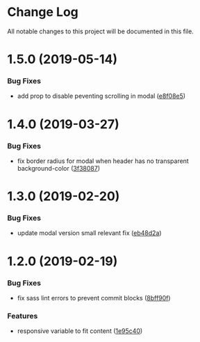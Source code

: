 # Change Log

All notable changes to this project will be documented in this file.

<a name="1.5.0"></a>
# 1.5.0 (2019-05-14)


### Bug Fixes

* add prop to disable peventing scrolling in modal ([e8f08e5](https://github.com/SUI-Components/sui-components/commit/e8f08e5))



<a name="1.4.0"></a>
# 1.4.0 (2019-03-27)


### Bug Fixes

* fix border radius for modal when header has no transparent background-color ([3f38087](https://github.com/SUI-Components/sui-components/commit/3f38087))



<a name="1.3.0"></a>
# 1.3.0 (2019-02-20)


### Bug Fixes

* update modal version small relevant fix ([eb48d2a](https://github.com/SUI-Components/sui-components/commit/eb48d2a))



<a name="1.2.0"></a>
# 1.2.0 (2019-02-19)


### Bug Fixes

* fix sass lint errors to prevent commit blocks ([8bff90f](https://github.com/SUI-Components/sui-components/commit/8bff90f))


### Features

* responsive variable to fit content ([1e95c40](https://github.com/SUI-Components/sui-components/commit/1e95c40))



